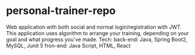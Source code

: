 # personal-trainer-repo
Web application with both social and normal login/registration with JWT.
This application uses algorithm to arrange your training, depending on your goal and what progress you've made.
Tech:
back-end: Java, Spring Boot2, MySQL, Junit 5
fron-end: Java Script, HTML, React
